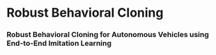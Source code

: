 # Robust Behavioral Cloning
### Robust Behavioral Cloning for Autonomous Vehicles using End-to-End Imitation Learning

